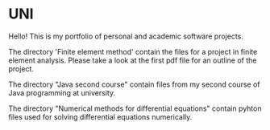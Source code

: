 # UNI
Hello!
This is my portfolio of personal and academic software projects.

The directory 'Finite element method' contain the files for a project in finite element analysis. Please take a look at the first pdf file for an outline of the project.

The directory "Java second course" contain files from my second course of Java programming at university.

The directory "Numerical methods for differential equations" contain pyhton files used for solving differential equations numerically.
